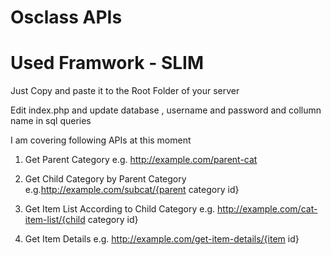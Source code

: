 # Osclass APIs

# Used Framwork - SLIM

Just Copy and paste it to the Root Folder of your server

Edit index.php and update database , username and password and collumn name in sql queries 

I am covering following APIs at this moment 

1. Get Parent Category
e.g. http://example.com/parent-cat

2. Get Child Category by Parent Category
e.g.http://example.com/subcat/{parent category id}

3. Get Item List According to Child Category
e.g. http://example.com/cat-item-list/{child category id}

4. Get Item Details
e.g. http://example.com/get-item-details/{item id} 
